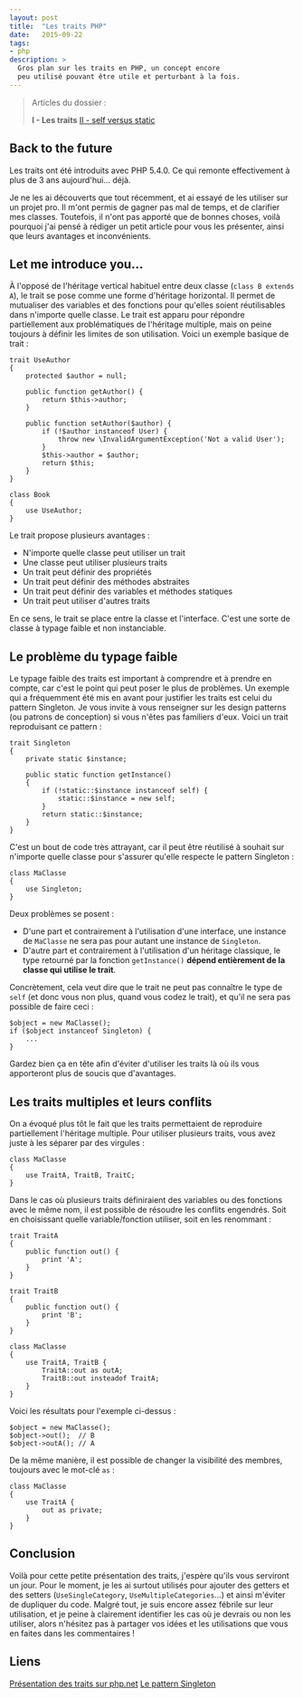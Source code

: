 ```yaml
---
layout: post
title:  "Les traits PHP"
date:   2015-09-22
tags:
- php
description: >
  Gros plan sur les traits en PHP, un concept encore
  peu utilisé pouvant être utile et perturbant à la fois.
---
```


> Articles du dossier :
>
> **I - Les traits**
> [II - self versus static](https://blog.smarchal.com/self-versus-static)

## Back to the future

Les traits ont été introduits avec PHP 5.4.0. Ce qui remonte effectivement à plus de 3 ans aujourd'hui... déjà.

Je ne les ai découverts que tout récemment, et ai essayé de les utiliser sur un projet pro. Il m'ont permis de gagner pas mal de temps, et de clarifier mes classes. Toutefois, il n'ont pas apporté que de bonnes choses, voilà pourquoi j'ai pensé à rédiger un petit article pour vous les présenter, ainsi que leurs avantages et inconvénients.

## Let me introduce you...

À l'opposé de l'héritage vertical habituel entre deux classe (`class B extends A`), le trait se pose comme une forme d'héritage horizontal. Il permet de mutualiser des variables et des fonctions pour qu'elles soient réutilisables dans n'importe quelle classe. Le trait est apparu pour répondre partiellement aux problématiques de l'héritage multiple, mais on peine toujours à définir les limites de son utilisation. Voici un exemple basique de trait :

    trait UseAuthor
    {
        protected $author = null;

        public function getAuthor() {
            return $this->author;
        }

        public function setAuthor($author) {
            if (!$author instanceof User) {
                throw new \InvalidArgumentException('Not a valid User');
            }
            $this->author = $author;
            return $this;
        }
    }

    class Book
    {
        use UseAuthor;
    }

Le trait propose plusieurs avantages :

- N'importe quelle classe peut utiliser un trait
- Une classe peut utiliser plusieurs traits
- Un trait peut définir des propriétés
- Un trait peut définir des méthodes abstraites
- Un trait peut définir des variables et méthodes statiques
- Un trait peut utiliser d'autres traits

En ce sens, le trait se place entre la classe et l'interface. C'est une sorte de classe à typage faible et non instanciable.

## Le problème du typage faible

Le typage faible des traits est important à comprendre et à prendre en compte, car c'est le point qui peut poser le plus de problèmes. Un exemple qui a fréquemment été mis en avant pour justifier les traits est celui du pattern Singleton. Je vous invite à vous renseigner sur les design patterns (ou patrons de conception) si vous n'êtes pas familiers d'eux. Voici un trait reproduisant ce pattern :

    trait Singleton
    {
        private static $instance;

        public static function getInstance()
        {
            if (!static::$instance instanceof self) {
                static::$instance = new self;
            }
            return static::$instance;
        }
    }

C'est un bout de code très attrayant, car il peut être réutilisé à souhait sur n'importe quelle classe pour s'assurer qu'elle respecte le pattern Singleton :

    class MaClasse
    {
        use Singleton;
    }

Deux problèmes se posent :

- D'une part et contrairement à l'utilisation d'une interface, une instance de `MaClasse` ne sera pas pour autant une instance de `Singleton`.
- D'autre part et contrairement à l'utilisation d'un héritage classique, le type retourné par la fonction `getInstance()` **dépend entièrement de la classe qui utilise le trait**.

Concrètement, cela veut dire que le trait ne peut pas connaître le type de `self` (et donc vous non plus, quand vous codez le trait), et qu'il ne sera pas possible de faire ceci :

    $object = new MaClasse();
    if ($object instanceof Singleton) {
        ...
    }

Gardez bien ça en tête afin d'éviter d'utiliser les traits là où ils vous apporteront plus de soucis que d'avantages.

## Les traits multiples et leurs conflits

On a évoqué plus tôt le fait que les traits permettaient de reproduire partiellement l'héritage multiple. Pour utiliser plusieurs traits, vous avez juste à les séparer par des virgules :

    class MaClasse
    {
        use TraitA, TraitB, TraitC;
    }

Dans le cas où plusieurs traits définiraient des variables ou des fonctions avec le même nom, il est possible de résoudre les conflits engendrés. Soit en choisissant quelle variable/fonction utiliser, soit en les renommant :

    trait TraitA
    {
        public function out() {
            print 'A';
        }
    }

    trait TraitB
    {
        public function out() {
            print 'B';
        }
    }

    class MaClasse
    {
        use TraitA, TraitB {
            TraitA::out as outA;
            TraitB::out insteadof TraitA;
        }
    }

Voici les résultats pour l'exemple ci-dessus :

    $object = new MaClasse();
    $object->out();  // B
    $object->outA(); // A

De la même manière, il est possible de changer la visibilité des membres, toujours avec le mot-clé `as` :

    class MaClasse
    {
        use TraitA {
            out as private;
        }
    }

## Conclusion

Voilà pour cette petite présentation des traits, j'espère qu'ils vous serviront un jour. Pour le moment, je les ai surtout utilisés pour ajouter des getters et
des setters (`UseSingleCategory`, `UseMultipleCategories`...) et ainsi m'éviter de dupliquer du code. Malgré tout, je suis encore assez fébrile sur leur utilisation, et je peine à clairement identifier les cas où je devrais ou non les utiliser, alors n'hésitez pas à partager vos idées et les utilisations que vous en faites dans les commentaires !

## Liens

[Présentation des traits sur php.net](http://php.net/manual/fr/language.oop5.traits.php)
[Le pattern Singleton](https://fr.wikipedia.org/wiki/Singleton_(patron_de_conception))
